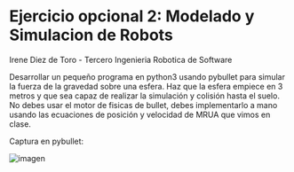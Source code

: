# Ejercicio opcional 2: Modelado y Simulacion de Robots

Irene Diez de Toro - Tercero Ingenieria Robotica de Software

Desarrollar un pequeño programa en python3 usando pybullet para simular la fuerza de la gravedad sobre una esfera. Haz que la esfera empiece en 3 metros y que sea capaz de realizar la simulación y colisión hasta el suelo. No debes usar el motor de fisicas de bullet, debes implementarlo a mano usando las ecuaciones de posición y velocidad de MRUA que vimos en clase.

Captura en pybullet:

![imagen]()
